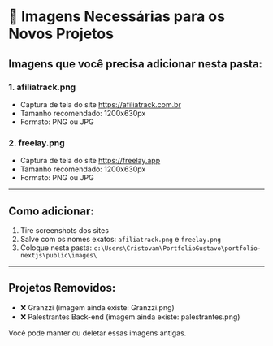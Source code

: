 # 📸 Imagens Necessárias para os Novos Projetos

## Imagens que você precisa adicionar nesta pasta:

### 1. **afiliatrack.png**
- Captura de tela do site https://afiliatrack.com.br
- Tamanho recomendado: 1200x630px
- Formato: PNG ou JPG

### 2. **freelay.png**
- Captura de tela do site https://freelay.app
- Tamanho recomendado: 1200x630px
- Formato: PNG ou JPG

---

## Como adicionar:

1. Tire screenshots dos sites
2. Salve com os nomes exatos: `afiliatrack.png` e `freelay.png`
3. Coloque nesta pasta: `c:\Users\Cristovam\PortfolioGustavo\portfolio-nextjs\public\images\`

---

## Projetos Removidos:
- ❌ Granzzi (imagem ainda existe: Granzzi.png)
- ❌ Palestrantes Back-end (imagem ainda existe: palestrantes.png)

Você pode manter ou deletar essas imagens antigas.
